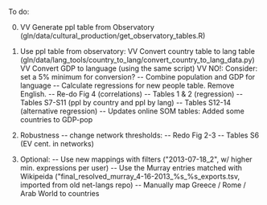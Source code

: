 To do:

0) VV Generate ppl table from Observatory (gln/data/cultural_production/get_observatory_tables.R)

1) Use ppl table from observatory:
VV Convert country table to lang table (gln/data/lang_tools/country_to_lang/convert_country_to_lang_data.py)
VV Convert GDP to language (using the same script)
VV NO!: Consider: set a 5% minimum for conversion?
-- Combine population and GDP for language
-- Calculate regressions for new people table. Remove English.
-- Re-do Fig 4 (correlations)
-- Tables 1 & 2 (regression)
-- Tables S7-S11 (ppl by country and ppl by lang)
-- Tables S12-14 (alternative regression)
-- Updates online SOM tables: Added some countries to GDP-pop  


2) Robustness -- change network thresholds: 
-- Redo Fig 2-3
-- Tables S6 (EV cent. in networks)

3) Optional: 
-- Use new mappings with filters ("2013-07-18_2", w/ higher min. expressions per user) 
-- Use the Murray entries matched with Wikipeida ("final_resolved_murray_4-16-2013_%s_%s_exports.tsv, imported from old net-langs repo)
-- Manually map Greece / Rome / Arab World to countries